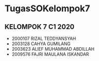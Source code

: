 # TugasSOKelompok7

## KELOMPOK 7 C1 2020
- 2000107 RIZAL TEDDYANSYAH
- 2003128	CAHYA GUMILANG
- 2003623	ALIEF MUHAMMAD ABDILLAH
- 2009576	FAJRI MAULANA ISKANDAR
